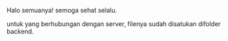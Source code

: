 Halo semuanya! semoga sehat selalu.

untuk yang berhubungan dengan server, filenya sudah disatukan difolder backend.
